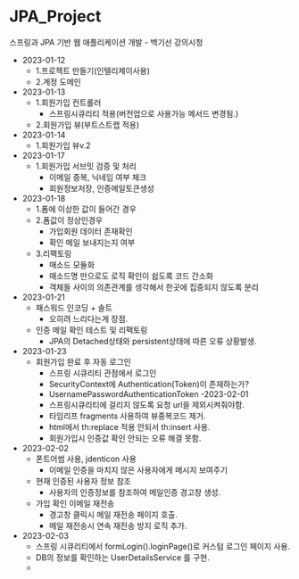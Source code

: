 # JPA_Project
스프링과 JPA 기반 웹 애플리케이션 개발 - 백기선 강의시청

- 2023-01-12 
  - 1.프로젝트 만들기(인텔리제이사용)
  - 2.계정 도메인
- 2023-01-13
  - 1.회원가입 컨트롤러
    - 스프링시큐리티 적용(버전업으로 사용가능 메서드 변경됨.)
  - 2.회원가입 뷰(부트스트랩 적용)
- 2023-01-14
  - 1.회원가입 뷰v.2
- 2023-01-17
  - 1.회원가입 서브밋 검증 및 처리
    - 이메일 중복, 닉네임 여부 체크
    - 회원정보저장, 인증메일토큰생성
- 2023-01-18
  - 1.폼에 이상한 값이 들어간 경우
  - 2.폼값이 정상인경우
    - 가입회원 데이터 존재확인
    - 확인 메일 보내지는지 여부
  - 3.리팩토링
    - 매소드 모듈화
    - 매소드명 만으로도 로직 확인이 쉽도록 코드 간소화
    - 객체들 사이의 의존관계를 생각해서 한곳에 집중되지 않도록 분리
- 2023-01-21
  - 패스워드 인코딩 + 솔트
    - 오히려 느리다는게 장점.
  - 인증 메일 확인 테스트 및 리팩토링
    - JPA의 Detached상태와 persistent상태에 따른 오류 상황발생.
- 2023-01-23
  - 회원가입 완료 후 자동 로그인
    - 스프링 시큐리티 관점에서 로그인
    - SecurityContext에 Authentication(Token)이 존재하는가?
    - UsernamePasswordAuthenticationToken
-2023-02-01
    - 스프링시큐리티에 걸리지 않도록 요청 url을 제외시켜줘야함.
    - 타임리프 fragments 사용하여 뷰중복코드 제거.
    - html에서 th:replace 적용 안되서 th:insert 사용.
    - 회원가입시 인증값 확인 안되는 오류 해결 못함.
- 2023-02-02
  - 폰트어썸 사용, jdenticon 사용
    - 이메일 인증을 마치지 않은 사용자에게 메시지 보여주기
  - 현재 인증된 사용자 정보 참조
    - 사용자의 인증정보를 참조하여 메일인증 경고창 생성.
  - 가입 확인 이메일 재전송
    - 경고창 클릭시 메일 재전송 페이지 호출.
    - 메일 재전송시 연속 재전송 방지 로직 추가.
- 2023-02-03
  - 스프링 시큐리티에서 formLogin().loginPage()로 커스텀 로그인 페이지 사용.
  - DB의 정보를 확인하는 UserDetailsService 를 구현.
  - 